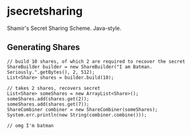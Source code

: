 jsecretsharing
==============

Shamir's Secret Sharing Scheme. Java-style.

Generating Shares
-----------------

    // build 10 shares, of which 2 are required to recover the secret
    ShareBuilder builder = new ShareBuilder("I am Batman. Seriously.".getBytes(), 2, 512);
    List<Share> shares = builder.build(10);
    
    // takes 2 shares, recovers secret
    List<Share> someShares = new ArrayList<Share>();
    someShares.add(shares.get(2));
    someShares.add(shares.get(7));
    ShareCombiner combiner = new ShareCombiner(someShares);
    System.err.println(new String(combiner.combine()));
    
    // omg I'm batman
